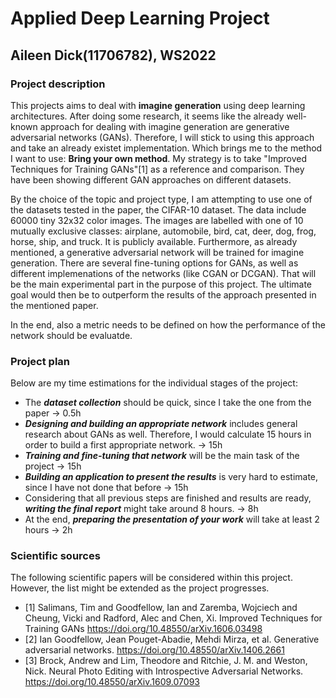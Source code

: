 # Applied Deep Learning Project
## Aileen Dick(11706782), WS2022



### Project description
This projects aims to deal with **imagine generation** using deep learning architectures. After doing some research, it seems like the already well-known approach for dealing with imagine generation are generative adversarial networks (GANs). Therefore, I will stick to using this approach and take an already existet implementation. Which brings me to the method I want to use: **Bring your own method**. My strategy is to take "Improved Techniques for Training GANs"[1] as a reference and comparison. They have been showing different GAN approaches on different datasets.

By the choice of the topic and project type, I am attempting to use one of the datasets tested in the paper, the CIFAR-10 dataset. The data include 60000 tiny 32x32 color images. The images are labelled with one of 10 mutually exclusive classes: airplane, automobile, bird, cat, deer, dog, frog, horse, ship, and truck. It is publicly available.
Furthermore, as already mentioned, a generative adversarial network will be trained for imagine generation. There are several fine-tuning options for GANs, as well as different implemenations of the networks (like CGAN or DCGAN). That will be the main experimental part in the purpose of this project.
The ultimate goal would then be to outperform the results of the approach presented in the mentioned paper.

In the end, also a metric needs to be defined on how the performance of the network should be evaluatde.

### Project plan
Below are my time estimations for the individual stages of the project:

+ The ***dataset collection*** should be quick, since I take the one from the paper -> 0.5h
+ ***Designing and building an appropriate network*** includes general research about GANs as well. Therefore, I would calculate 15 hours in order to build a first appropriate network. -> 15h
+ ***Training and fine-tuning that network*** will be the main task of the project -> 15h
+ ***Building an application to present the results*** is very hard to estimate, since I have not done that before -> 15h
+ Considering that all previous steps are finished and results are ready, ***writing the final report*** might take around 8 hours. -> 8h
+ At the end, ***preparing the presentation of your work*** will take at least 2 hours -> 2h


### Scientific sources
The following scientific papers will be considered within this project. However, the list might be extended as the project progresses.

- [1] Salimans, Tim and Goodfellow, Ian and Zaremba, Wojciech and Cheung, Vicki and Radford, Alec and Chen, Xi. Improved Techniques for Training GANs https://doi.org/10.48550/arXiv.1606.03498
- [2] Ian Goodfellow, Jean Pouget-Abadie, Mehdi Mirza, et al. Generative adversarial networks. https://doi.org/10.48550/arXiv.1406.2661
- [3] Brock, Andrew and Lim, Theodore and Ritchie, J. M. and Weston, Nick. Neural Photo Editing with Introspective Adversarial Networks. https://doi.org/10.48550/arXiv.1609.07093

